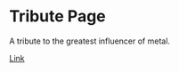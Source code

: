 # Tribute Page

A tribute to the greatest influencer of metal.

<a onclick="window.open(this.href,'_blank');return false;" href="https://bstefansen.github.io/TributePage/">Link</a>

